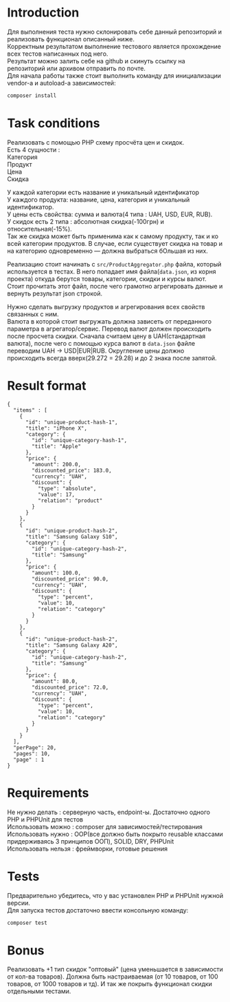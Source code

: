 # Introduction
Для выполнения теста нужно склонировать себе данный репозиторий и реализовать функционал описанный ниже.  
Корректным результатом выполнение тестового является прохождение всех тестов написанных под него.  
Результат можно залить себе на github и скинуть ссылку на репозиторий или архивом отправить по почте.  
Для начала работы также стоит выполнить команду для инициализации vendor-а и autoload-а зависимостей:
```bash
composer install
```
# Task conditions
Реализовать с помощью PHP схему просчёта цен и скидок.  
Есть 4 сущности :  
Категория  
Продукт  
Цена  
Скидка  

У каждой категории есть название и уникальный идентификатор  
У каждого продукта: название, цена, категория и уникальный идентификатор.  
У цены есть свойства: сумма и валюта(4 типа : UAH, USD, EUR, RUB).  
У скидок есть 2 типа : абсолютная скидка(-100грн) и относительная(-15%).  
Так же скидка может быть применима как к самому продукту, так и ко всей категории продуктов. В случае, если существует скидка на товар и на категорию одновременно — должна выбраться бОльшая из них.  

Реализацию стоит начинать с `src/ProductAggregator.php` файла, который используется в тестах. В него попадает имя файла(`data.json`, из корня проекта) откуда берутся товары, категории, скидки и курсы валют. Стоит прочитать этот файл, после чего грамотно агрегировать данные и вернуть результат json строкой.

Нужно сделать выгрузку продуктов и агрегирования всех свойств связанных с ним.  
Валюта в которой стоит выгружать должна зависеть от переданного параметра в агрегатор/сервис.
Перевод валют должен происходить после просчета скидки. Сначала считаем цену в UAH(стандартная валюта), после чего с помощью курса валют в `data.json` файле переводим UAH -> USD|EUR|RUB. Округление цены должно происходить всегда вверх(29.272 = 29.28) и до 2 знака после запятой.


# Result format

```
{
  "items" : [
    {
      "id": "unique-product-hash-1",
      "title": "iPhone X",
      "category": {
        "id": "unique-category-hash-1",
        "title": "Apple"
      },
      "price": {
        "amount": 200.0,
        "discounted_price": 183.0,
        "currency": "UAH",
        "discount": {
          "type": "absolute",
          "value": 17,
          "relation": "product"
        }
      }
    },
    {
      "id": "unique-product-hash-2",
      "title": "Samsung Galaxy S10",
      "category": {
        "id": "unique-category-hash-2",
        "title": "Samsung"
      },
      "price": {
        "amount": 100.0,
        "discounted_price": 90.0,
        "currency": "UAH",
        "discount": {
          "type": "percent",
          "value": 10,
          "relation": "category"
        }
      }
    },
    {
      "id": "unique-product-hash-2",
      "title": "Samsung Galaxy A20",
      "category": {
        "id": "unique-category-hash-2",
        "title": "Samsung"
      },
      "price": {
        "amount": 80.0,
        "discounted_price": 72.0,
        "currency": "UAH",
        "discount": {
          "type": "percent",
          "value": 10,
          "relation": "category"
        }
      }
    }
  ],
  "perPage": 20,
  "pages": 10,
  "page" : 1
}
```

# Requirements
Не нужно делать : серверную часть, endpoint-ы. Достаточно одного PHP и PHPUnit для тестов  
Использовать можно : composer для зависимостей/тестирования  
Использовать нужно : OOP(все должно быть покрыто reusable классами придерживаясь 3 принципов ООП), SOLID, DRY, PHPUnit  
Использовать нельзя : фреймворки, готовые решения  

# Tests
Предварительно убедитесь, что у вас установлен PHP и PHPUnit нужной версии.  
Для запуска тестов достаточно ввести консольную команду:
```bash
composer test
```

# Bonus  
Реализовать +1 тип скидок "оптовый" (цена уменьшается в зависимости от кол-ва товаров). Должна быть настраиваемая (от 10 товаров, от 100 товаров, от 1000 товаров и тд).
И так же покрыть функционал скидки отдельными тестами.
